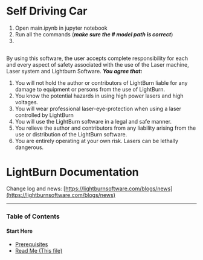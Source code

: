 # Self Driving Car

1. Open main.ipynb in jupyter notebook
2. Run all the commands (***make sure the # model path is correct***)
3. 



## 
By using this software, the user accepts complete responsibility for each and every
aspect of safety associated with the use of the Laser machine, Laser system and
Lightburn Software.
***You agree that:***
1. You will not hold the author or contributors of LightBurn liable for any damage to
    equipment or persons from the use of LightBurn.
2. You know the potential hazards in using high power lasers and high voltages.
3. You will wear professional laser-eye-protection when using a laser controlled by
    LightBurn
4. You will use the LightBurn software in a legal and safe manner.
5. You relieve the author and contributors from any liability arising from the use or
    distribution of the LightBurn software.
6. You are entirely operating at your own risk. Lasers can be lethally dangerous.



# LightBurn Documentation

Change log and news: [https://lightburnsoftware.com/blogs/news](https://lightburnsoftware.com/blogs/news)

----------
### Table of Contents

#### Start Here
* [Prerequisites](PreReq.md)
* [Read Me (This file)](README.md)
